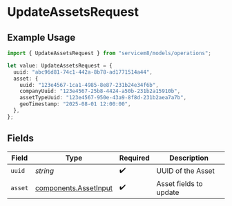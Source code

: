 # UpdateAssetsRequest

## Example Usage

```typescript
import { UpdateAssetsRequest } from "servicem8/models/operations";

let value: UpdateAssetsRequest = {
  uuid: "abc96d81-74c1-442a-8b78-ad1771514a44",
  asset: {
    uuid: "123e4567-1ca1-4985-8e87-231b24e34f6b",
    companyUuid: "123e4567-25b8-4424-a50b-231b2a15910b",
    assetTypeUuid: "123e4567-950e-43a9-8f8d-231b2aea7a7b",
    geoTimestamp: "2025-08-01 12:00:00",
  },
};
```

## Fields

| Field                                                          | Type                                                           | Required                                                       | Description                                                    |
| -------------------------------------------------------------- | -------------------------------------------------------------- | -------------------------------------------------------------- | -------------------------------------------------------------- |
| `uuid`                                                         | *string*                                                       | :heavy_check_mark:                                             | UUID of the Asset                                              |
| `asset`                                                        | [components.AssetInput](../../models/components/assetinput.md) | :heavy_check_mark:                                             | Asset fields to update                                         |